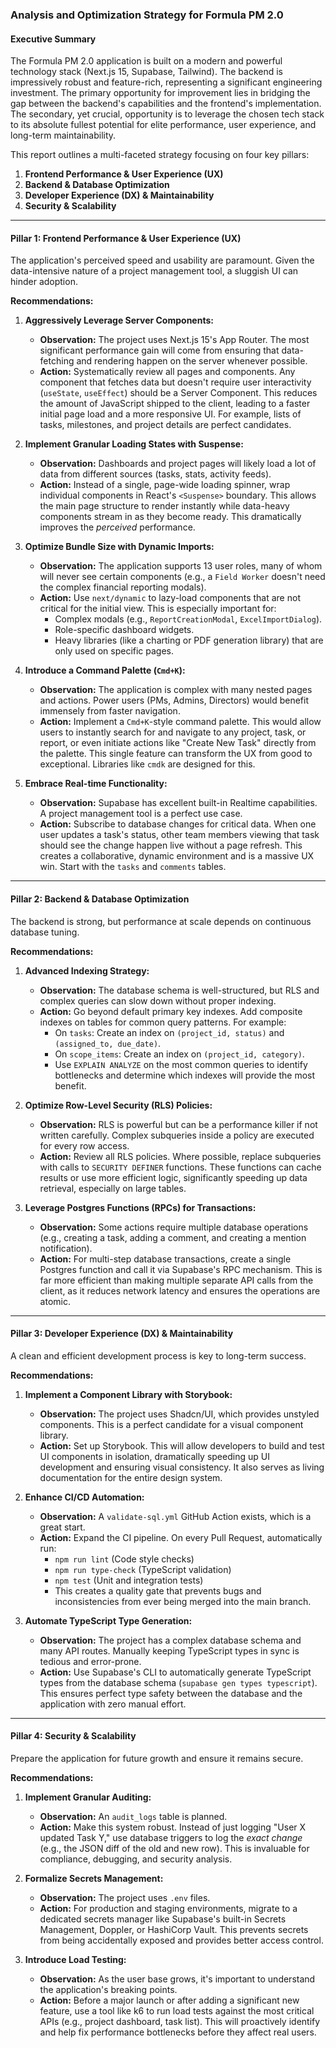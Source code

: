 ### **Analysis and Optimization Strategy for Formula PM 2.0**

#### **Executive Summary**

The Formula PM 2.0 application is built on a modern and powerful technology stack (Next.js 15, Supabase, Tailwind). The backend is impressively robust and feature-rich, representing a significant engineering investment. The primary opportunity for improvement lies in bridging the gap between the backend's capabilities and the frontend's implementation. The secondary, yet crucial, opportunity is to leverage the chosen tech stack to its absolute fullest potential for elite performance, user experience, and long-term maintainability.

This report outlines a multi-faceted strategy focusing on four key pillars:
1.  **Frontend Performance & User Experience (UX)**
2.  **Backend & Database Optimization**
3.  **Developer Experience (DX) & Maintainability**
4.  **Security & Scalability**

---

#### **Pillar 1: Frontend Performance & User Experience (UX)**

The application's perceived speed and usability are paramount. Given the data-intensive nature of a project management tool, a sluggish UI can hinder adoption.

**Recommendations:**

1.  **Aggressively Leverage Server Components:**
    *   **Observation:** The project uses Next.js 15's App Router. The most significant performance gain will come from ensuring that data-fetching and rendering happen on the server whenever possible.
    *   **Action:** Systematically review all pages and components. Any component that fetches data but doesn't require user interactivity (`useState`, `useEffect`) should be a Server Component. This reduces the amount of JavaScript shipped to the client, leading to a faster initial page load and a more responsive UI. For example, lists of tasks, milestones, and project details are perfect candidates.

2.  **Implement Granular Loading States with Suspense:**
    *   **Observation:** Dashboards and project pages will likely load a lot of data from different sources (tasks, stats, activity feeds).
    *   **Action:** Instead of a single, page-wide loading spinner, wrap individual components in React's `<Suspense>` boundary. This allows the main page structure to render instantly while data-heavy components stream in as they become ready. This dramatically improves the *perceived* performance.

3.  **Optimize Bundle Size with Dynamic Imports:**
    *   **Observation:** The application supports 13 user roles, many of whom will never see certain components (e.g., a `Field Worker` doesn't need the complex financial reporting modals).
    *   **Action:** Use `next/dynamic` to lazy-load components that are not critical for the initial view. This is especially important for:
        *   Complex modals (e.g., `ReportCreationModal`, `ExcelImportDialog`).
        *   Role-specific dashboard widgets.
        *   Heavy libraries (like a charting or PDF generation library) that are only used on specific pages.

4.  **Introduce a Command Palette (`Cmd+K`):**
    *   **Observation:** The application is complex with many nested pages and actions. Power users (PMs, Admins, Directors) would benefit immensely from faster navigation.
    *   **Action:** Implement a `Cmd+K`-style command palette. This would allow users to instantly search for and navigate to any project, task, or report, or even initiate actions like "Create New Task" directly from the palette. This single feature can transform the UX from good to exceptional. Libraries like `cmdk` are designed for this.

5.  **Embrace Real-time Functionality:**
    *   **Observation:** Supabase has excellent built-in Realtime capabilities. A project management tool is a perfect use case.
    *   **Action:** Subscribe to database changes for critical data. When one user updates a task's status, other team members viewing that task should see the change happen live without a page refresh. This creates a collaborative, dynamic environment and is a massive UX win. Start with the `tasks` and `comments` tables.

---

#### **Pillar 2: Backend & Database Optimization**

The backend is strong, but performance at scale depends on continuous database tuning.

**Recommendations:**

1.  **Advanced Indexing Strategy:**
    *   **Observation:** The database schema is well-structured, but RLS and complex queries can slow down without proper indexing.
    *   **Action:** Go beyond default primary key indexes. Add composite indexes on tables for common query patterns. For example:
        *   On `tasks`: Create an index on `(project_id, status)` and `(assigned_to, due_date)`.
        *   On `scope_items`: Create an index on `(project_id, category)`.
        *   Use `EXPLAIN ANALYZE` on the most common queries to identify bottlenecks and determine which indexes will provide the most benefit.

2.  **Optimize Row-Level Security (RLS) Policies:**
    *   **Observation:** RLS is powerful but can be a performance killer if not written carefully. Complex subqueries inside a policy are executed for every row access.
    *   **Action:** Review all RLS policies. Where possible, replace subqueries with calls to `SECURITY DEFINER` functions. These functions can cache results or use more efficient logic, significantly speeding up data retrieval, especially on large tables.

3.  **Leverage Postgres Functions (RPCs) for Transactions:**
    *   **Observation:** Some actions require multiple database operations (e.g., creating a task, adding a comment, and creating a mention notification).
    *   **Action:** For multi-step database transactions, create a single Postgres function and call it via Supabase's RPC mechanism. This is far more efficient than making multiple separate API calls from the client, as it reduces network latency and ensures the operations are atomic.

---

#### **Pillar 3: Developer Experience (DX) & Maintainability**

A clean and efficient development process is key to long-term success.

**Recommendations:**

1.  **Implement a Component Library with Storybook:**
    *   **Observation:** The project uses Shadcn/UI, which provides unstyled components. This is a perfect candidate for a visual component library.
    *   **Action:** Set up Storybook. This will allow developers to build and test UI components in isolation, dramatically speeding up UI development and ensuring visual consistency. It also serves as living documentation for the entire design system.

2.  **Enhance CI/CD Automation:**
    *   **Observation:** A `validate-sql.yml` GitHub Action exists, which is a great start.
    *   **Action:** Expand the CI pipeline. On every Pull Request, automatically run:
        *   `npm run lint` (Code style checks)
        *   `npm run type-check` (TypeScript validation)
        *   `npm test` (Unit and integration tests)
        *   This creates a quality gate that prevents bugs and inconsistencies from ever being merged into the main branch.

3.  **Automate TypeScript Type Generation:**
    *   **Observation:** The project has a complex database schema and many API routes. Manually keeping TypeScript types in sync is tedious and error-prone.
    *   **Action:** Use Supabase's CLI to automatically generate TypeScript types from the database schema (`supabase gen types typescript`). This ensures perfect type safety between the database and the application with zero manual effort.

---

#### **Pillar 4: Security & Scalability**

Prepare the application for future growth and ensure it remains secure.

**Recommendations:**

1.  **Implement Granular Auditing:**
    *   **Observation:** An `audit_logs` table is planned.
    *   **Action:** Make this system robust. Instead of just logging "User X updated Task Y," use database triggers to log the *exact change* (e.g., the JSON diff of the old and new row). This is invaluable for compliance, debugging, and security analysis.

2.  **Formalize Secrets Management:**
    *   **Observation:** The project uses `.env` files.
    *   **Action:** For production and staging environments, migrate to a dedicated secrets manager like Supabase's built-in Secrets Management, Doppler, or HashiCorp Vault. This prevents secrets from being accidentally exposed and provides better access control.

3.  **Introduce Load Testing:**
    *   **Observation:** As the user base grows, it's important to understand the application's breaking points.
    *   **Action:** Before a major launch or after adding a significant new feature, use a tool like k6 to run load tests against the most critical APIs (e.g., project dashboard, task list). This will proactively identify and help fix performance bottlenecks before they affect real users.